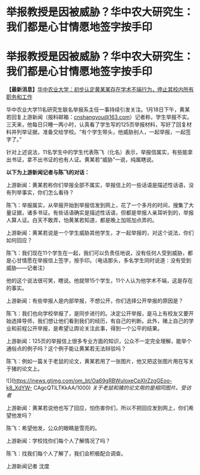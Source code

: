 # 举报教授是因被威胁？华中农大研究生：我们都是心甘情愿地签字按手印

# 举报教授是因被威胁？华中农大研究生：我们都是心甘情愿地签字按手印

**【最新消息】**[华中农业大学：初步认定黄某某存在学术不端行为，停止其校内所有职务和工作](https://news.qq.com/rain/a/20240119A00G0X00)

华中农业大学11名研究生联名举报系主任一事持续引发关注。1月18日下午，黄某若回复上游新闻（报料邮箱：cnshangyou@163.com）记者称，学生举报不实。三天来，他每日只睡一两小时，认真看了学生写的125页举报材料，写好了回复材料并列举证据，准备交给学校。“有个学生带头，他威胁别人，一起举报，一起签字了。”

针对上述说法，11名学生中的学生代表陈飞（化名）表示，举报信属实，有些能拿出书证，拿不出书证的也有人证。黄某若“威胁”一说，纯属瞎说。

**以下为上游新闻记者与陈飞的对话：**

上游新闻：黄某若称你们举报全部不属实，举报信上的一些话语是描述性话语，没有列举事实，你们怎么看待？

陈飞：举报属实，从举报开始到举报信发到网上，花了一个多月的时间，搜集了大量证据，诸多书证。有些话语确实是描述性话语，但都是举报人亲耳听到的，举报人算人证。白天不敢弄，怕黄某若知道，都是晚上加班加点弄的。

上游新闻：黄某若说是一个学生威胁其他学生，才一起举报的，对这个说法，你们如何回应？

陈飞：我们现在11个学生在一起，我们可以负责任地说，没有任何人受到威胁，都是心甘情愿在举报信上签字，按手印。（电话那头，多名学生同时说道：没有受到威胁——记者注）

他的这个说法很可笑，瞎说。他就带15个学生，11个人认为他学术不端，这是存在的事实。

上游新闻：有些举报人是内部举报，不想公开，你们选择公开举报的原因是？

陈飞：我们也向学校举报了，是同步进行的。决定公开举报，是马上有校友又要开始选择导师，我们想让他们看到我们的经历，有自己的判断。此外，赌上自己的学业和前程公开举报，是希望让舆论关注此事，得到一个公平的结果。

上游新闻：125页的举报信上很多专业方面的知识，公众不一定完全理解，能举个通俗点的例子吗？这个例子能让黄某若无法辩驳吗？

陈飞：例如一篇关于老鼠的论文，黄某若用了一张图片，他又把这张图片用在写关于猪的论文上。

![](https://inews.gtimg.com/om_bt/Oa69gRBWuIoxeCpXIrZzgGEoo-k8_XdYW-
CAgcQTlLTKkAA/1000) _关于老鼠和猪的论文用的是相同图片。受访者_

上游新闻：黄某若说他也写了回应，怕伤害你们，所以不把回应发到网上，你们希望他发吗？

陈飞：希望他发，公众的眼睛是雪亮的。

上游新闻：学校找你们每个人了解情况了吗？

陈飞：找我们每个人了解了，我们会积极配合调查。

上游新闻记者 沈度

